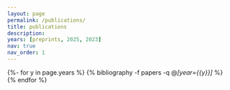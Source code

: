 ```yaml
---
layout: page
permalink: /publications/
title: publications
description: 
years: [preprints, 2025, 2023]
nav: true
nav_order: 1
---
```

<!-- _pages/publications.md -->

<div class="publications">

{%- for y in page.years %}
  {% bibliography -f papers -q @*[year={{y}}]* %}
{% endfor %}

</div>
